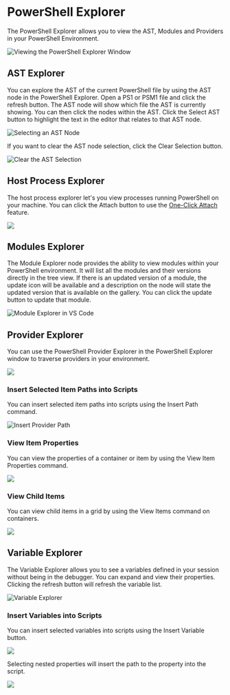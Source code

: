 # PowerShell Explorer

The PowerShell Explorer allows you to view the AST, Modules and Providers in your PowerShell Environment.

![Viewing the PowerShell Explorer Window](../../.gitbook/assets/image%20%2813%29.png)

## AST Explorer

You can explore the AST of the current PowerShell file by using the AST node in the PowerShell Explorer. Open a PS1 or PSM1 file and click the refresh button. The AST node will show which file the AST is currently showing. You can then click the nodes within the AST. Click the Select AST button to highlight the text in the editor that relates to that AST node. 

![Selecting an AST Node](../../.gitbook/assets/show-ast.PNG)

If you want to clear the AST node selection, click the Clear Selection button. 

![Clear the AST Selection](../../.gitbook/assets/clear-ast.PNG)

## Host Process Explorer

The host process explorer let's you view processes running PowerShell on your machine. You can click the Attach button to use the [One-Click Attach](debugging/one-click-attach.md) feature. 

![](../../.gitbook/assets/image%20%2857%29.png)

## Modules Explorer

The Module Explorer node provides the ability to view modules within your PowerShell environment. It will list all the modules and their versions directly in the tree view. If there is an updated version of a module, the update icon will be available and a description on the node will state the updated version that is available on the gallery. You can click the update button to update that module. 

![Module Explorer in VS Code](../../.gitbook/assets/modules.PNG)

## Provider Explorer

You can use the PowerShell Provider Explorer in the PowerShell Explorer window to traverse providers in your environment. 

![](../../.gitbook/assets/providers.PNG)

### Insert Selected Item Paths into Scripts

You can insert selected item paths into scripts using the Insert Path command.

![Insert Provider Path](../../.gitbook/assets/insert-path.gif)

### View Item Properties

You can view the properties of a container or item by using the View Item Properties command. 

![](../../.gitbook/assets/get-itemproperties.gif)

### View Child Items

You can view child items in a grid by using the View Items command on containers. 

![](../../.gitbook/assets/get-childitem.gif)

## Variable Explorer

The Variable Explorer allows you to see a variables defined in your session without being in the debugger. You can expand and view their properties. Clicking the refresh button will refresh the variable list. 

![Variable Explorer](../../.gitbook/assets/variables.png)

### Insert Variables into Scripts

You can insert selected variables into scripts using the Insert Variable button. 

![](../../.gitbook/assets/image%20%2855%29.png)

Selecting nested properties will insert the path to the property into the script.

![](../../.gitbook/assets/insert-variable.gif)

